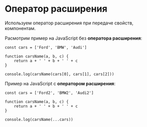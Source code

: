 # Оператор расширения
Используем оператор расширения при передаче свойств, компонентам.

Расмотрим пример на JavaScript без **оператора расширения**:

    const cars = ['Ford', 'BMW', 'Audi']

    function carsName(a, b, c) {
        return a + ' ' + b + ' ' + c
    }

    console.log(carsName(cars[0], cars[1], cars[2]))

Пример на JavaScript с **оператором расширения**:

    const cars = ['Ford2', 'BMW2', 'Audi2']

    function carsName(a, b, c) {
        return a + ' ' + b + ' ' + c
    }

    console.log(carsName(...cars))
